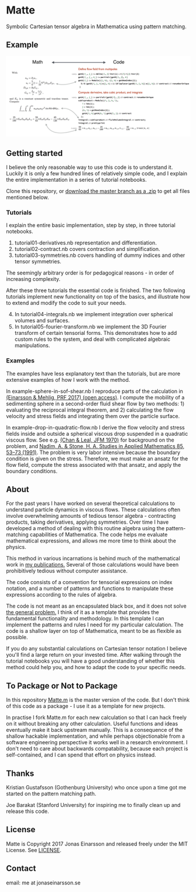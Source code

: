 # Matte

Symbolic Cartesian tensor algebra in Mathematica using pattern matching.

## Example

<img src="doc/fig/screenshot.png" alt="Example code" width="600"/>


## Getting started

I believe the only reasonable way to use this code is to understand it. Luckily it is only a few hundred lines of relatively simple code, and I explain the entire implementation in a series of tutorial notebooks.

Clone this repository, or [download the master branch as a .zip](https://github.com/jeinarsson/matte/archive/master.zip) to get all files mentioned below.

### Tutorials

I explain the entire basic implementation, step by step, in three tutorial notebooks. 

1. tutorial01-derivatives.nb representation and differentiation. 
2. tutorial02-contract.nb covers contraction and simplification.
3. tutorial03-symmetries.nb covers handling of dummy indices and other tensor symmetries. 

The seemingly arbitrary order is for pedagogical reasons - in order of increasing complexity.

After these three tutorials the essential code is finished. The two following tutorials implement new functionality on top of the basics, and illustrate how to extend and modify the code to suit your needs.

4. In tutorial04-integrals.nb we implement integration over spherical volumes and surfaces.
5. In tutorial05-fourier-transform.nb we implement the 3D Fourier transform of certain tensorial forms. This demonstrates how to add custom rules to the system, and deal with complicated algebraic manipulations.

### Examples

The examples have less explanatory text than the tutorials, but are more extensive examples of how I work with the method.

In example-sphere-in-sof-shear.nb I reproduce parts of the calculation in [(Einarsson & Mehlig, PRF 2017) (open access)](https://doi.org/10.1103/PhysRevFluids.2.063301). I compute the mobility of a sedimenting sphere in a second-order fluid shear flow by two methods: 1) evaluating the reciprocal integral theorem, and 2) calculating the flow velocity and stress fields and integrating them over the particle surface. 

In example-drop-in-quadratic-flow.nb I derive the flow velocity and stress fields inside and outside a spherical viscous drop suspended in a quadratic viscous flow. See e.g. [(Chan & Leal, JFM 1970)](http://dx.doi.org/10.1017/S0022112079000562) for background on the problem, and [Nadim, A. & Stone, H. A. Studies in Applied Mathematics 85, 53–73 (1991)](http://dx.doi.org/10.1002/sapm199185153). The problem is very labor intensive because the boundary condition is given on the stress. Therefore, we must make an ansatz for the flow field, compute the stress associated with that ansatz, and apply the boundary conditions.

## About 

For the past years I have worked on several theoretical calculations to understand particle dynamics in viscous flows. These calculations often involve overwhelming amounts of tedious tensor algebra - contracting products, taking derivatives, applying symmetries. Over time I have developed a method of dealing with this routine algebra using the pattern-matching capabilities of Mathematica. The code helps me evaluate mathematical expressions, and allows me more time to think about the physics.

This method in various incarnations is behind much of the mathematical work in [my publications.](https://arxiv.org/find/physics/1/au:+Einarsson_J/0/1/0/all/0/1) Several of those calculations would have been prohibitively tedious without computer assistance.

The code consists of a convention for tensorial expressions on index notation, and a number of patterns and functions to manipulate these expressions according to the rules of algebra. 

The code is not meant as an encapsulated black box, and it does not solve [the general problem.](https://xkcd.com/974/) I think of it as a template that provides the fundamental functionality and methodology. In this template I can implement the patterns and rules I need for my particular calculation. The code is a shallow layer on top of Mathematica, meant to be as flexible as possible.

If you do any substantial calculations on Cartesian tensor notation I believe you'll find a large return on your invested time. After walking through the tutorial notebooks you will have a good understanding of whether this method could help you, and how to adapt the code to your specific needs. 

## To Package or Not to Package

In this repository [Matte.m](Matte.m) is the master version of the code. But I don't think of this code as a package - I use it as a template for new projects.

In practise I fork Matte.m for each new calculation so that I can hack freely on it without breaking any other calculation. Useful functions and ideas eventually make it back upstream manually. This is a consequence of the shallow hackable implementation, and while perhaps objectionable from a software engineering perspective it works well in a research environment. I don't need to care about backwards compatability, because each project is self-contained, and I can spend that effort on physics instead.

## Thanks

Kristian Gustafsson (Gothenburg University) who once upon a time got me started on the pattern matching path.

Joe Barakat (Stanford University) for inspiring me to finally clean up and release this code.

## License

Matte is Copyright 2017 Jonas Einarsson and released freely under the MIT License. See [LICENSE](LICENSE).


## Contact

email: me at jonaseinarsson.se
